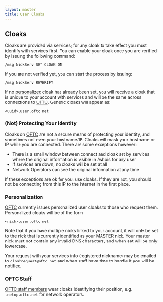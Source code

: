```yaml
---
layout: master
title: User Cloaks
---
```


## Cloaks

Cloaks are provided via services; for any cloak to take effect you must identify
with services first.  You can enable your cloak once you are verified by issuing
the following command:

`/msg NickServ SET CLOAK ON`

If you are not verified yet, you can start the process by issuing:

`/msg NickServ REVERIFY`

If no [personalized](#Personalized) cloak has already been set, you will receive
a cloak that is unique to your account with services and will be the same across
connections to [OFTC](/).  Generic cloaks will appear as:

`<uuid>.user.oftc.net`

### (Not) Protecting Your Identity

Cloaks on [OFTC](/) are not a secure means of protecting your identity, and
sometimes not even your hostname/IP.  Cloaks will mask your hostname or IP while
you are connected. There are some exceptions however:

 * There is a small window between connect and cloak set by services where the
original information is visible in /whois for any user
 * If services are down, no cloaks will be set at all
 * Network Operators can see the original information at any time

If these exceptions are ok for you, use cloaks. If they are not, you should not
be connecting from this IP to the internet in the first place.

### Personalization

<a id="Personalized"></a>

[OFTC](/) currently issues personalized user cloaks to those who request them.
Personalized cloaks will be of the form

`<nick>.user.oftc.net`

Note that if you have multiple nicks linked to your account, it will only be set
to the nick that is currently identified as your MASTER nick. Your master nick
must not contain any invalid DNS characters, and when set will be only
lowercase.

Your request with your services info (registered nickname) may be emailed to
`cloakrequest@oftc.net` and when staff have time to handle it you will be
notified.

### OFTC Staff

[OFTC staff members](/staff/) wear cloaks identifying their position, e.g.
`.netop.oftc.net` for network operators.
